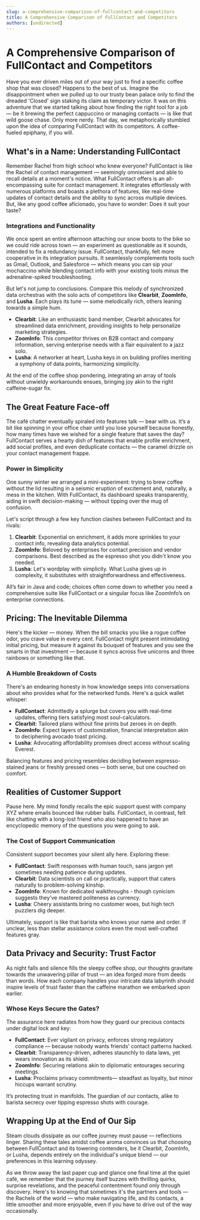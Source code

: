 ```yaml
---
slug: a-comprehensive-comparison-of-fullcontact-and-competitors
title: A Comprehensive Comparison of FullContact and Competitors
authors: [undirected]
---
```



# A Comprehensive Comparison of FullContact and Competitors

Have you ever driven miles out of your way just to find a specific coffee shop that was closed? Happens to the best of us. Imagine the disappointment when we pulled up to our trusty bean palace only to find the dreaded 'Closed' sign staking its claim as temporary victor. It was on this adventure that we started talking about how finding the right tool for a job — be it brewing the perfect cappuccino or managing contacts — is like that wild goose chase. Only more nerdy. That day, we metaphorically stumbled upon the idea of comparing FullContact with its competitors. A coffee-fueled epiphany, if you will.

## What's in a Name: Understanding FullContact

Remember Rachel from high school who knew everyone? FullContact is like the Rachel of contact management — seemingly omniscient and able to recall details at a moment's notice. What FullContact offers is an all-encompassing suite for contact management. It integrates effortlessly with numerous platforms and boasts a plethora of features, like real-time updates of contact details and the ability to sync across multiple devices. But, like any good coffee aficionado, you have to wonder: Does it suit your taste?

### Integrations and Functionality

We once spent an entire afternoon attaching our snow boots to the bike so we could ride across town — an experiment as questionable as it sounds, intended to fix a redundancy issue. FullContact, thankfully, felt more cooperative in its integration pursuits. It seamlessly complements tools such as Gmail, Outlook, and Salesforce — which means you can sip your mochaccino while blending contact info with your existing tools minus the adrenaline-spiked troubleshooting.

But let's not jump to conclusions. Compare this melody of synchronized data orchestras with the solo acts of competitors like **Clearbit**, **ZoomInfo**, and **Lusha**. Each plays its tune — some melodically rich, others leaning towards a simple hum.

- **Clearbit**: Like an enthusiastic band member, Clearbit advocates for streamlined data enrichment, providing insights to help personalize marketing strategies.
- **ZoomInfo**: This competitor thrives on B2B contact and company information, serving enterprise needs with a flair equivalent to a jazz solo.
- **Lusha**: A networker at heart, Lusha keys in on building profiles meriting a symphony of data points, harmonizing simplicity.

At the end of the coffee shop pondering, integrating an array of tools without unwieldy workarounds ensues, bringing joy akin to the right caffeine-sugar fix.

## The Great Feature Face-off

The café chatter eventually spiraled into features talk — bear with us. It’s a bit like spinning in your office chair until you lose yourself because honestly, how many times have we wished for a single feature that saves the day? FullContact serves a hearty dish of features that enable profile enrichment, add social profiles, and even deduplicate contacts — the caramel drizzle on your contact management frappe.

### Power in Simplicity

One sunny winter we arranged a mini-experiment: trying to brew coffee without the lid resulting in a seismic eruption of excitement and, naturally, a mess in the kitchen. With FullContact, its dashboard speaks transparently, aiding in swift decision-making — without tipping over the mug of confusion.

Let's script through a few key function clashes between FullContact and its rivals:

1. **Clearbit**: Exponential on enrichment, it adds more sprinkles to your contact info, revealing data analytics potential.
2. **ZoomInfo**: Beloved by enterprises for contact precision and vendor comparisons. Best described as the espresso shot you didn't know you needed.
3. **Lusha**: Let's wordplay with simplicity. What Lusha gives up in complexity, it substitutes with straightforwardness and effectiveness.

All’s fair in Java and code; choices often come down to whether you need a comprehensive suite like FullContact or a singular focus like ZoomInfo’s on enterprise connections.

## Pricing: The Inevitable Dilemma

Here's the kicker — money. When the bill smacks you like a rogue coffee odor, you crave value in every cent. FullContact might present intimidating initial pricing, but measure it against its bouquet of features and you see the smarts in that investment — because it syncs across five unicorns and three rainbows or something like that.

### A Humble Breakdown of Costs

There's an endearing honesty in how knowledge seeps into conversations about who provides what for the networked funds. Here's a quick wallet whisper:

- **FullContact**: Admittedly a splurge but covers you with real-time updates, offering tiers satisfying most soul-calculators.
- **Clearbit**: Tailored plans without fine prints but zeroes in on depth.
- **ZoomInfo**: Expect layers of customization, financial interpretation akin to deciphering avocado toast pricing.
- **Lusha**: Advocating affordability promises direct access without scaling Everest.

Balancing features and pricing resembles deciding between espresso-stained jeans or freshly pressed ones — both serve, but one couched on comfort.

## Realities of Customer Support

Pause here. My mind fondly recalls the epic support quest with company XYZ where emails bounced like rubber balls. FullContact, in contrast, felt like chatting with a long-lost friend who also happened to have an encyclopedic memory of the questions you were going to ask.

### The Cost of Support Communication

Consistent support becomes your silent ally here. Exploring these:

- **FullContact**: Swift responses with human touch, sans jargon yet sometimes needing patience during updates.
- **Clearbit**: Data scientists on call or practically, support that caters naturally to problem-solving kinship.
- **ZoomInfo**: Known for dedicated walkthroughs - though cynicism suggests they've mastered politeness as currency.
- **Lusha**: Cheery assistants bring no customer woes, but high tech puzzlers dig deeper.

Ultimately, support is like that barista who knows your name and order. If unclear, less than stellar assistance colors even the most well-crafted features gray.

## Data Privacy and Security: Trust Factor

As night falls and silence fills the sleepy coffee shop, our thoughts gravitate towards the unwavering pillar of trust — an idea forged more from deeds than words. How each company handles your intricate data labyrinth should inspire levels of trust faster than the caffeine marathon we embarked upon earlier.

### Whose Keys Secure the Gates?

The assurance here radiates from how they guard our precious contacts under digital lock and key:

- **FullContact**: Ever vigilant on privacy, enforces strong regulatory compliance — because nobody wants friends' contact patterns hacked.
- **Clearbit**: Transparency-driven, adheres staunchly to data laws, yet wears innovation as its shield.
- **ZoomInfo**: Securing relations akin to diplomatic entourages securing meetings.
- **Lusha**: Proclaims privacy commitments— steadfast as loyalty, but minor hiccups warrant scrutiny.

It’s protecting trust in manifolds. The guardian of our contacts, alike to barista secrecy over tipping espresso shots with courage.

## Wrapping Up at the End of Our Sip

Steam clouds dissipate as our coffee journey must pause — reflections linger. Sharing these tales amidst coffee aroma convinces us that choosing between FullContact and its towering contenders, be it Clearbit, ZoomInfo, or Lusha, depends entirely on the individual's unique blend — our preferences in this learning odyssey.

As we throw away the last paper cup and glance one final time at the quiet café, we remember that the journey itself buzzes with thrilling quirks, surprise revelations, and the peaceful contentment found only through discovery. Here's to knowing that sometimes it's the partners and tools — the Rachels of the world — who make navigating life, and its contacts, a little smoother and more enjoyable, even if you have to drive out of the way occasionally.